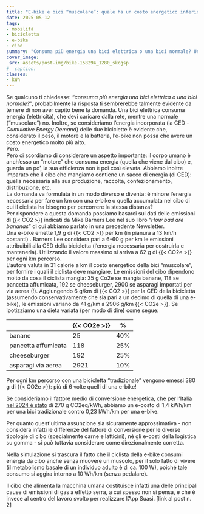 ```yaml
---
title: "E-bike e bici “muscolare”: quale ha un costo energetico inferiore?"
date: 2025-05-12
tags:
- mobilità
- bicicletta
- e-bike
- cibo
summary: "Consuma più energia una bici elettrica o una bici normale? Una domanda la cui risposta sembrerebbe talmente evidente da essere banale. Ma potrebbe essere completamente sbagliata. "
cover_image:
 src: assets/post-img/bike-158294_1280_skcgsp
#  caption: 
classes:
- kWh
---
```


Se qualcuno ti chiedesse: “*consuma più energia una bici elettrica o una bici normale?*”, probabilmente la risposta ti sembrerebbe talmente evidente da temere di non aver capito bene la domanda. Una bici elettrica consuma energia (elettricità), che devi caricare dalla rete, mentre una normale (“muscolare”) no. Inoltre, se consideriamo l’energia incorporata (la CED *\- Cumulative Energy Demand*) delle due biciclette è evidente che, considerato il peso, il motore e la batteria, l’e-bike non possa che avere un costo energetico molto più alto.  
Però.  
Però ci scordiamo di considerare un aspetto importante: il corpo umano è anch’esso un “motore” che consuma energia (quella che viene dal cibo) e, guarda un po’, la sua efficienza non è poi così elevata. Abbiamo inoltre imparato che il cibo che mangiamo contiene un sacco di energia (di CED): quella necessaria alla sua produzione, raccolta, confezionamento, distribuzione, etc.  
La domanda va formulata in un modo diverso e diventa: è minore l’energia necessaria per fare un km con una e-bike o quella accumulata nel cibo di cui il ciclista ha bisogno per percorrere la stessa distanza?  
Per rispondere a questa domanda possiamo basarci sui dati delle emissioni di {{< CO2 >}} indicati da Mike Barners Lee nel suo libro “*How bad are bananas*” di cui abbiamo parlato in una precedente Newsletter.   
Una e-bike emette 1,9 g di {{< CO2 >}} per km (in pianura a 13 km/h costanti) . Barners Lee considera pari a 6-60 g per km le emissioni attribuibili alla CED della bicicletta (l’energia necessaria per costruirla e mantenerla). Utilizzando il valore massimo si arriva a 62 g di {{< CO2e >}} per ogni km percorso.  
L’autore valuta in 31 calorie a km il costo energetico della bici “muscolare”, per fornire i quali il ciclista deve mangiare. Le emissioni del cibo dipendono molto da cosa il ciclista mangia: 35 g Co2e se mangia banane, 118 se pancetta affumicata, 192 se cheeseburger, 2900 se asparagi importati per via aerea (\!). Aggiungendo 6 g/km di {{< CO2 >}} per la CED della bicicletta (assumendo conservativamente che sia pari a un decimo di quella di una e-bike), le emissioni variano da 41 g/km a 2906 g/km {{< CO2e >}}. Se ipotizziamo una dieta variata (per modo di dire) come segue:

|  | {{< CO2e >}} | % |
| :---- | ----- | ----- |
| banane | 25 | 40% |
| pancetta affumicata | 118 | 25% |
| cheeseburger | 192 | 25% |
| asparagi via aerea   | 2921 | 10% |

Per ogni km percorso con una bicicletta “tradizionale” vengono emessi 380 g di {{< CO2e >}}: più di 6 volte quelli di una e-bike\!

Se consideriamo il fattore medio di conversione energetica, che per l’Italia [nel 2024 è stato](https://www.nowtricity.com/country/italy/) di 270 g CO2eq/kWh, abbiamo un e-costo di 1,4 kWh/km per una bici tradizionale contro 0,23 kWh/km per una  e-bike.

Per quanto quest'ultima assunzione sia sicuramente approssimativa \- non considera infatti le differenze del fattore di conversione per le diverse tipologie di cibo (specialmente carne e latticini), né gli e-costi della logistica su gomma \- si può tuttavia considerare come direzionalmente corretta.

Nella simulazione si trascura il fatto che il ciclista della e-bike consumi energia da cibo anche senza muovere un muscolo, per il solo fatto di vivere (il metabolismo basale di un individuo adulto è di ca. 100 W), poiché tale consumo si aggira intorno a 10 Wh/km (senza pedalare).

Il cibo che alimenta la macchina umana costituisce infatti una delle principali cause di emissioni di gas a effetto serra, a cui spesso non si pensa, e che è invece al centro del lavoro svolto per realizzare l’App Suasì. \[link al post n. 2\]
    